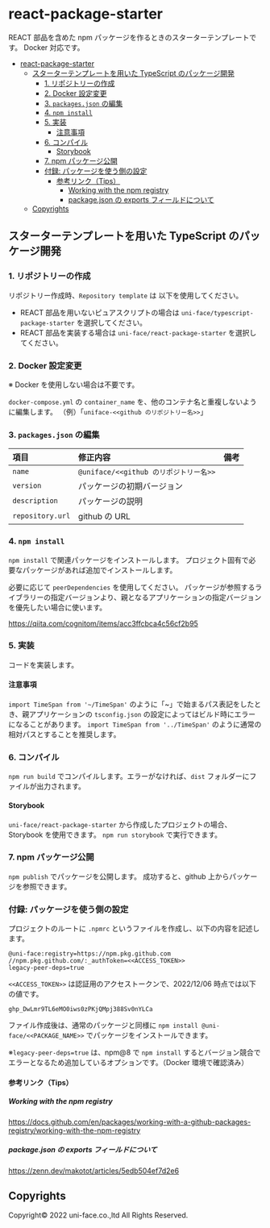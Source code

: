 # react-package-starter

REACT 部品を含めた npm パッケージを作るときのスターターテンプレートです。 Docker 対応です。

- [react-package-starter](#react-package-starter)
  - [スターターテンプレートを用いた TypeScript のパッケージ開発](#スターターテンプレートを用いた-typescript-のパッケージ開発)
    - [1. リポジトリーの作成](#1-リポジトリーの作成)
    - [2. Docker 設定変更](#2-docker-設定変更)
    - [3. `packages.json` の編集](#3-packagesjson-の編集)
    - [4. `npm install`](#4-npm-install)
    - [5. 実装](#5-実装)
      - [注意事項](#注意事項)
    - [6. コンパイル](#6-コンパイル)
      - [Storybook](#storybook)
    - [7. npm パッケージ公開](#7-npm-パッケージ公開)
    - [付録: パッケージを使う側の設定](#付録-パッケージを使う側の設定)
      - [参考リンク（Tips）](#参考リンクtips)
        - [Working with the npm registry](#working-with-the-npm-registry)
        - [package.json の exports フィールドについて](#packagejson-の-exports-フィールドについて)
  - [Copyrights](#copyrights)

## スターターテンプレートを用いた TypeScript のパッケージ開発

### 1. リポジトリーの作成

リポジトリー作成時、`Repository template` は 以下を使用してください。

- REACT 部品を用いないピュアスクリプトの場合は `uni-face/typescript-package-starter` を選択してください。
- REACT 部品を実装する場合は `uni-face/react-package-starter` を選択してください。

### 2. Docker 設定変更

※ Docker を使用しない場合は不要です。

`docker-compose.yml` の `container_name` を、他のコンテナ名と重複しないように編集します。
（例）「`uniface-<<github のリポジトリー名>>`」

### 3. `packages.json` の編集

| 項目             | 修正内容                               | 備考 |
| :--------------- | :------------------------------------- | :--- |
| `name`           | `@uniface/<<github のリポジトリー名>>` |      |
| `version`        | パッケージの初期バージョン             |      |
| `description`    | パッケージの説明                       |      |
| `repository.url` | github の URL                          |      |

### 4. `npm install`

`npm install` で関連パッケージをインストールします。
プロジェクト固有で必要なパッケージがあれば追加でインストールします。

必要に応じて `peerDependencies` を使用してください。
パッケージが参照するライブラリーの指定バージョンより、親となるアプリケーションの指定バージョンを優先したい場合に使います。

<https://qiita.com/cognitom/items/acc3ffcbca4c56cf2b95>

### 5. 実装

コードを実装します。

#### 注意事項

`import TimeSpan from '~/TimeSpan'` のように「~」で始まるパス表記をしたとき、親アプリケーションの `tsconfig.json` の設定によってはビルド時にエラーになることがあります。
`import TimeSpan from '../TimeSpan'` のように通常の相対パスとすることを推奨します。

### 6. コンパイル

`npm run build` でコンパイルします。エラーがなければ、`dist` フォルダーにファイルが出力されます。

#### Storybook

`uni-face/react-package-starter` から作成したプロジェクトの場合、Storybook を使用できます。
`npm run storybook` で実行できます。

### 7. npm パッケージ公開

`npm publish` でパッケージを公開します。
成功すると、github 上からパッケージを参照できます。

### 付録: パッケージを使う側の設定

プロジェクトのルートに `.npmrc` というファイルを作成し、以下の内容を記述します。

```text
@uni-face:registry=https://npm.pkg.github.com
//npm.pkg.github.com/:_authToken=<<ACCESS_TOKEN>>
legacy-peer-deps=true
```

`<<ACCESS_TOKEN>>` は認証用のアクセストークンで、2022/12/06 時点では以下の値です。

```text
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
```

ファイル作成後は、通常のパッケージと同様に `npm install @uni-face/<<PACKAGE_NAME>>` でパッケージをインストールできます。

※`legacy-peer-deps=true` は、npm@8 で `npm install` するとバージョン競合でエラーとなるため追加しているオプションです。（Docker 環境で確認済み）

#### 参考リンク（Tips）

##### Working with the npm registry

<https://docs.github.com/en/packages/working-with-a-github-packages-registry/working-with-the-npm-registry>

##### package.json の exports フィールドについて

<https://zenn.dev/makotot/articles/5edb504ef7d2e6>

## Copyrights

Copyright© 2022 uni-face.co.,ltd All Rights Reserved.
